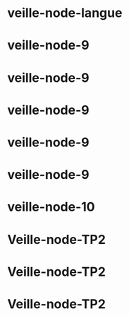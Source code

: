 # veille-node-langue
# veille-node-9
# veille-node-9
# veille-node-9
# veille-node-9
# veille-node-9
# veille-node-10
# Veille-node-TP2
# Veille-node-TP2
# Veille-node-TP2
